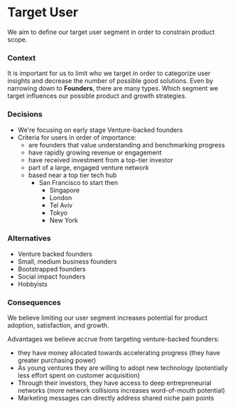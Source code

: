 # Target User

We aim to define our target user segment in order to constrain product scope.


### Context

It is important for us to limit who we target in order to categorize user insights and decrease the number of possible good solutions. Even by narrowing down to __Founders__, there are many types. Which segment we target influences our possible product and growth strategies.


### Decisions

- We're focusing on early stage Venture-backed founders
- Criteria for users in order of importance:
  - are founders that value understanding and benchmarking progress
  - have rapidly growing revenue or engagement
  - have received investment from a top-tier investor
  - part of a large, engaged venture network
  - based near a top tier tech hub
    - San Francisco to start
      then
      - Singapore
      - London
      - Tel Aviv
      - Tokyo
      - New York



### Alternatives

* Venture backed founders
* Small, medium business founders
* Bootstrapped founders
* Social impact founders
* Hobbyists



### Consequences

We believe limiting our user segment increases potential for product adoption, satisfaction, and growth.

Advantages we believe accrue from targeting venture-backed founders:
- they have money allocated towards accelerating progress (they have greater purchasing power)
- As young ventures they are willing to adopt new technology (potentially less effort spent on customer acquisition)
- Through their investors, they have access to deep entrepreneurial networks (more network collisions increases word-of-mouth potential)
- Marketing messages can directly address shared niche pain points
